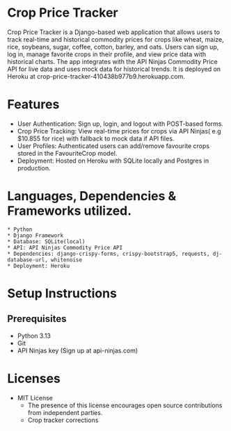 # Crop Price Tracker

   Crop Price Tracker is a Django-based web application that allows users to track real-time and historical commodity prices for crops like wheat, maize, rice, soybeans, sugar, coffee, cotton, barley, and oats. Users can sign up, log in, manage favorite crops in their profile, and view price data with historical charts. The app integrates with the API Ninjas Commodity Price API for live data and uses mock data for historical trends. It is deployed on Heroku at crop-price-tracker-410438b977b9.herokuapp.com.

# Features
  * User Authentication: Sign up, login, and logout with POST-based forms.
  * Crop Price Tracking: View real-time prices for crops via API Ninjas( e.g $10.855 for rice) with fallback to mock data if API files.
  * User Profiles: Authenticated users can add/remove favourite crops stored in the FavouriteCrop model.
  * Deployment: Hosted on Heroku with SQLite locally and Postgres in production.

# Languages, Dependencies & Frameworks utilized.
    * Python
    * Django Framework
    * Database: SQLite(local)
    * API: API Ninjas Commodity Price API
    * Dependencies: django-crispy-forms, crispy-bootstrap5, requests, dj-database-url, whitenoise
    * Deployment: Heroku


# Setup Instructions
## Prerequisites
* Python 3.13
* Git
* API Ninjas key (Sign up at api-ninjas.com)


# Licenses
 * MIT License
    * The presence of this license encourages open source contributions from independent parties.
    * Crop tracker  corrections
